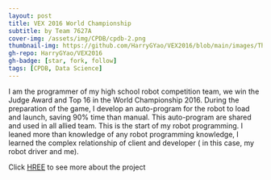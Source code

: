 ```yaml
---
layout: post
title: VEX 2016 World Championship 
subtitle: by Team 7627A
cover-img: /assets/img/CPDB/cpdb-2.png
thumbnail-img: https://github.com/HarryGYao/VEX2016/blob/main/images/TheReward.jpg
gh-repo: HarryGYao/VEX2016
gh-badge: [star, fork, follow]
tags: [CPDB, Data Science]
---
```


I am the programmer of my high school robot competition team, we win the Judge Award and Top 16 in the World Championship 2016.
During the preparation of the game, I develop an auto-program for the robot to load and launch, saving 90% time than manual. This auto-program are shared and used in all allied team.
This is the start of my robot programming. I leaned more than knowledge of any robot programming knowledge, I learned the complex relationship of client and developer ( in this case, my robot driver and me).

Click [HREE](https://github.com/HarryGYao/VEX2016) to see more about the project

